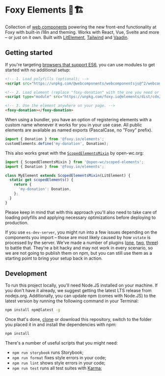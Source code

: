 # Foxy Elements 🦊🏗

Collection of [web components](https://developer.mozilla.org/docs/Web/Web_Components) powering the new front-end functionality at Foxy with built-in i18n and theming. Works with React, Vue, Svelte and more – or just on it own. Built with [LitElement](https://github.com/polymer/lit-element), [Tailwind](https://github.com/tailwindlabs/tailwindcss) and [Vaadin](https://github.com/vaadin/vaadin).

## Getting started

If you're targeting [browsers that support ES6](https://caniuse.com/#feat=es6), you can use modules to get started with no additional setup:

```html
<!-- 1. Load polyfills (optional); -->
<script src="https://unpkg.com/@webcomponents/webcomponentsjs@^2/webcomponents-bundle.js"></script>

<!-- 2. Load element (replace "foxy-donation" with the one you need or add more script tags); -->
<script type="module" src="https://unpkg.com/foxy.io@elements/dist/cdn/foxy-donation.js"></script>

<!-- 3. Use the element anywhere on your page. -->
<foxy-donation></foxy-donation>
```

When using a bundler, you have an option of registering elements with a custom name whenever it works for you in your use case. All public elements are available as named exports (PascalCase, no "Foxy" prefix).

```js
import { Donation } from '@foxy.io/elements';
customElements.define('my-donation', Donation);
```

This also works great with the [`ScopedElementsMixin`](https://open-wc.org/scoped-elements/) by open-wc.org:

```js
import { ScopedElementsMixin } from '@open-wc/scoped-elements';
import { Donation } from '@foxy.io/elements';

class MyElement extends ScopedElementsMixin(LitElement) {
  static get scopedElements() {
    return {
      'my-donation': Donation,
    };
  }
}
```

Please keep in mind that with this approach you'll also need to take care of loading polyfills and applying necessary optimizations before deploying to production.

If you use `es-dev-server`, you might run into a few issues depending on the components you import – those are most likely caused by how `xstate` is processed by the server. We've made a number of plugins ([one](./plugins/fix-xstate-chalk-imports.js), [two](./plugins/use-es-version-of-xstate.js), [three](./plugins/set-node-env.js)) to battle that. They're a bit hacky and may not work in every scenario, so we are not going to publish them on npm, but you can still use them as a starting point to bring your setup back in action.

## Development

To run this project locally, you'll need Node.JS installed on your machine. If you don't have it already, we suggest getting the latest LTS release from nodejs.org. Additionally, you can update npm (comes with Node.JS) to the latest version by running the following command in your Terminal:

```sh
npm install npm@latest -g
```

Once that's done, [clone](https://docs.github.com/en/github/creating-cloning-and-archiving-repositories/cloning-a-repository) or download this repository, switch to the folder you placed it in and install the dependencies with npm:

```sh
npm install
```

There's a number of useful scripts that you might need:

- `npm run storybook` runs Storybook;
- `npm run format` fixes style errors in your code;
- `npm run lint` shows style errors in your code;
- `npm run test` runs all test suites with [Karma](https://github.com/karma-runner/karma);
